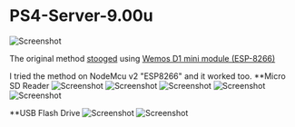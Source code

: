 # PS4-Server-9.00u
![Screenshot](https://img.shields.io/badge/ESP-8266-red)


The original method [stooged](https://github.com/stooged/PS4-Server-900u) using [Wemos D1 mini module (ESP-8266)](https://www.researchgate.net/profile/Arthur-Bucioli/publication/333686151/figure/fig2/AS:768589330137089@1560257384094/Wemos-D1-mini-module-ESP-8266.ppm)

I tried the method on NodeMcu v2 "ESP8266" and it worked too.
**Micro SD Reader
![Screenshot](0.jpg) 
![Screenshot](1.jpg) 
![Screenshot](2.jpg) 
![Screenshot](3.jpg) 
![Screenshot](4.jpg) 

**USB Flash Drive
![Screenshot](5.jpg) 
![Screenshot](6.jpg) 




